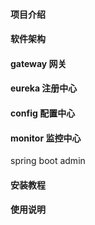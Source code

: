 
#### 项目介绍



#### 软件架构

#### gateway 网关
 
#### eureka 注册中心
#### config 配置中心

#### monitor 监控中心
spring boot admin


#### 安装教程



#### 使用说明





